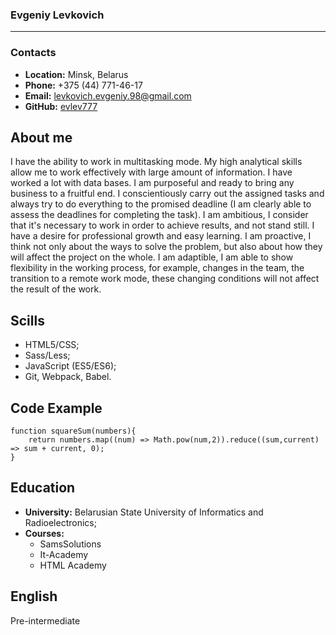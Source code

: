 ### Evgeniy Levkovich
___
### Contacts
* __Location:__ Minsk, Belarus
* __Phone:__ +375 (44) 771-46-17
* __Email:__ [levkovich.evgeniy.98@gmail.com](mailto:levkovich.evgeniy.98@gmail.com)
* __GitHub:__ [evlev777](https://github.com/evlev777)

 ## About me
 I have the ability to work in multitasking mode. My high analytical skills allow me to work effectively with large amount of information.  I have worked a lot with data bases.
 I am  purposeful and ready to bring any business to a fruitful end.
 I conscientiously carry out the assigned tasks and always try to do everything to the promised deadline (I am clearly able to  assess the deadlines for completing the task).
 I am ambitious, I consider that it's necessary to work in order to achieve results, and not stand still.
 I have a desire for professional growth and easy learning.
 I am proactive, I think not only about the ways to solve the problem, but also about how they will affect the project on the whole.
 I am adaptible, I am able to show flexibility in the working process, for example, changes in the team, the transition to a remote work mode, these changing conditions will not affect the result of the work.

 ## Scills
* HTML5/CSS;
* Sass/Less;
* JavaScript (ES5/ES6);
* Git, Webpack, Babel.

## Code Example
```
function squareSum(numbers){
    return numbers.map((num) => Math.pow(num,2)).reduce((sum,current) => sum + current, 0);
}
```

## Education
* __University:__ Belarusian State University of Informatics and Radioelectronics;
* __Courses:__
    * SamsSolutions
    * It-Academy
    * HTML Academy

## English
Pre-intermediate



